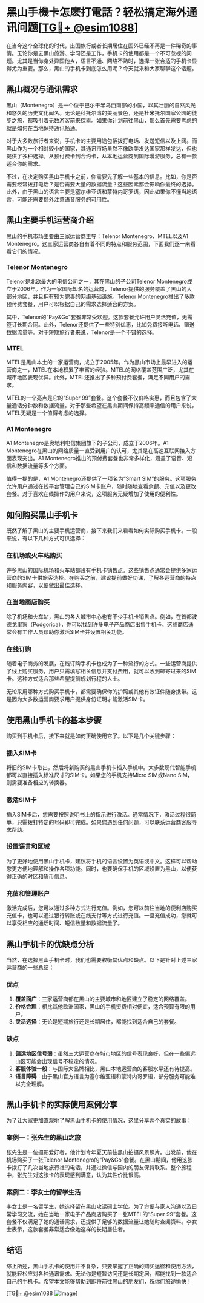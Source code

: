 # 黑山手機卡怎麽打電話？轻松搞定海外通讯问题[[TG💪+ @esim1088](https://t.me/s/esim1088)]

在当今这个全球化的时代，出国旅行或者长期居住在国外已经不再是一件稀奇的事情。无论你是去黑山旅游、学习还是工作，手机卡的使用都是一个不可忽视的问题。尤其是当你身处异国他乡，语言不通、网络不熟时，选择一张合适的手机卡显得尤为重要。那么，黑山的手机卡到底怎么用呢？今天就来和大家聊聊这个话题。

## 黑山概况与通讯需求

黑山（Montenegro）是一个位于巴尔干半岛西南部的小国，以其壮丽的自然风光和悠久的历史文化闻名。无论是科托尔湾的美丽景色，还是杜米托尔国家公园的徒步之旅，都吸引着无数游客前来探索。如果你计划前往黑山，那么首先需要考虑的就是如何在当地保持通讯畅通。

对于大多数旅行者来说，手机卡的主要用途包括拨打电话、发送短信以及上网。而黑山作为一个相对较小的国家，其通讯市场虽然不像欧美发达国家那样发达，但也提供了多种选择。从预付费卡到合约卡，从本地运营商到国际漫游服务，总有一款适合你的需求。

不过，在决定购买黑山手机卡之前，你需要先了解一些基本的信息。比如，你是否需要经常拨打电话？是否需要大量的数据流量？这些因素都会影响你最终的选择。此外，由于黑山的语言主要是塞尔维亚语和蒙特内哥罗语，因此如果你不懂当地语言，可能还需要额外注意语音服务的可用性。

## 黑山主要手机运营商介绍

黑山的手机市场主要由三家运营商主导：Telenor Montenegro、MTEL以及A1 Montenegro。这三家运营商各自有着不同的特点和服务范围，下面我们逐一来看看它们的情况。

### Telenor Montenegro

Telenor是北欧最大的电信公司之一，其在黑山的子公司Telenor Montenegro成立于2006年。作为一家国际知名的运营商，Telenor提供的服务覆盖了黑山的大部分地区，并且拥有较为完善的网络基础设施。Telenor Montenegro推出了多款预付费套餐，用户可以根据自己的需求选择适合的方案。

其中，Telenor的“Pay&Go”套餐非常受欢迎。这款套餐允许用户灵活充值，无需签订长期合同。此外，Telenor还提供了一些特别优惠，比如免费接听电话、赠送数据流量等。对于短期旅行者来说，Telenor是一个不错的选择。

### MTEL

MTEL是黑山本土的一家运营商，成立于2005年。作为黑山市场上最早进入的运营商之一，MTEL在本地积累了丰富的经验。MTEL的网络覆盖范围广泛，尤其在城市地区表现优异。此外，MTEL还推出了多种预付费套餐，满足不同用户的需求。

MTEL的一个亮点是它的“Super 99”套餐。这个套餐不仅价格实惠，而且包含了大量通话分钟数和数据流量。对于那些希望在黑山期间保持高频率通信的用户来说，MTEL无疑是一个值得考虑的选择。

### A1 Montenegro

A1 Montenegro是奥地利电信集团旗下的子公司，成立于2006年。A1 Montenegro在黑山的网络质量一直受到用户的认可，尤其是在高速互联网接入方面表现突出。A1 Montenegro推出的预付费套餐也非常多样化，涵盖了语音、短信和数据流量等多个方面。

值得一提的是，A1 Montenegro还提供了一项名为“Smart SIM”的服务。这项服务允许用户通过在线平台管理自己的SIM卡账户，随时随地查看余额、充值以及更改套餐。对于喜欢在线操作的用户来说，这项服务无疑增加了使用的便利性。

## 如何购买黑山手机卡

既然了解了黑山的主要手机运营商，接下来我们来看看如何实际购买手机卡。一般来说，有以下几种方式可供选择：

### 在机场或火车站购买

许多黑山的国际机场和火车站都设有手机卡销售点。这些销售点通常会提供多家运营商的SIM卡供旅客选择。在购买之前，建议提前做好功课，了解各运营商的特点和服务内容，以便做出最佳选择。

### 在当地商店购买

除了机场和火车站，黑山的各大城市中心也有不少手机卡销售点。例如，在首都波德戈里察（Podgorica），你可以找到许多电子产品商店出售手机卡。这些商店通常会有工作人员帮助你激活SIM卡并设置相关功能。

### 在线订购

随着电子商务的发展，在线订购手机卡也成为了一种流行的方式。一些运营商提供了线上购买服务，用户只需填写相关信息并支付费用，就可以收到邮寄过来的SIM卡。这种方式适合那些希望提前规划行程的人士。

无论采用哪种方式购买手机卡，都需要确保你的护照或其他有效证件随身携带。这是因为大多数运营商要求用户提供身份证明才能激活SIM卡。

## 使用黑山手机卡的基本步骤

购买到手机卡后，接下来就是如何正确使用它了。以下是几个关键步骤：

### 插入SIM卡

将旧的SIM卡取出，然后将新购买的黑山手机卡插入手机中。大多数现代智能手机都可以直接插入标准尺寸的SIM卡。如果您的手机支持Micro SIM或Nano SIM，则需要准备相应的转换器。

### 激活SIM卡

插入SIM卡后，您需要按照说明书上的指示进行激活。通常情况下，激活过程很简单，只需拨打特定的号码即可完成。如果您遇到任何问题，可以联系运营商客服寻求帮助。

### 设置语言和区域

为了更好地使用黑山手机卡，建议将手机的语言设置为英语或中文。这样可以帮助您更方便地理解和操作各项功能。同时，也要确保手机的区域设置为黑山，以便获得正确的时区和货币信息。

### 充值和管理账户

激活完成后，您可以通过多种方式进行充值。例如，您可以前往当地的便利店购买充值卡，也可以通过银行转账或在线支付等方式进行充值。一旦充值成功，您就可以享受相应的通话时间、短信数量和数据流量了。

## 黑山手机卡的优缺点分析

当然，在选择黑山手机卡时，我们也需要权衡其优点和缺点。以下是针对上述三家运营商的一些总结：

### 优点

1. **覆盖面广**：三家运营商都在黑山的主要城市和地区建立了稳定的网络覆盖。
2. **价格合理**：相比其他欧洲国家，黑山的手机资费相对便宜，适合预算有限的用户。
3. **灵活选择**：无论是短期旅行还是长期居住，都能找到适合自己的套餐。

### 缺点

1. **偏远地区信号弱**：虽然三大运营商在城市地区的信号表现良好，但在一些偏远山区可能会出现信号不稳定的情况。
2. **客服体验一般**：与国际大品牌相比，黑山本地运营商的客服水平还有待提高。
3. **语言障碍**：由于黑山官方语言为塞尔维亚语和蒙特内哥罗语，部分服务可能难以完全理解。

## 黑山手机卡的实际使用案例分享

为了让大家更加直观地了解黑山手机卡的使用情况，这里分享两个真实的故事：

### 案例一：张先生的黑山之旅

张先生是一位摄影爱好者，他计划今年夏天前往黑山拍摄风景照片。出发前，他在机场购买了一张Telenor Montenegro的“Pay&Go”套餐。在黑山期间，他用这张卡拨打了几次当地旅行社的电话，并通过微信与国内的朋友保持联系。整个旅程中，张先生对这张卡的表现感到满意，认为其性价比很高。

### 案例二：李女士的留学生活

李女士是一名留学生，她选择留在黑山攻读硕士学位。为了方便与家人沟通以及日常学习交流，她在当地一家电子产品商店购买了一张MTEL的“Super 99”套餐。这套餐不仅满足了她的通话需求，还提供了足够的数据流量让她随时查阅资料。李女士表示，这款套餐非常适合像她这样的长期居住者。

## 结语

综上所述，黑山手机卡的使用并不复杂，只要掌握了正确的购买途径和使用方法，就能轻松应对各种通讯需求。无论你是短暂访问还是长期定居，都能找到一款适合自己的手机卡。希望本文能够帮助到即将前往黑山的朋友们，祝你们旅途愉快！

[[TG💪+ @esim1088](https://t.me/s/esim1088) ![Image](https://i.postimg.cc/4NQfJmqS/Snipaste-2025-05-13-00-14-12.png)]